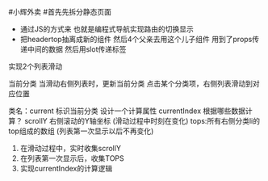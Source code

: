 #小辉外卖 
#首先先拆分静态页面
+ 通过JS的方式来 也就是编程式导航实现路由的切换显示
+ 把headertop抽离成新的组件 然后4个父亲去用这个儿子组件 用到了props传递中间的数据
然后用slot传递标签



实现2个列表滑动 


当前分类
当滑动右侧列表时，更新当前分类
点击某个分类项，右侧列表滑动到对应位置

类名：current 标识当前分类
设计一个计算属性 currentIndex 
根据哪些数据计算？
    scrollY 右侧滚动的Y轴坐标 (滑动过程中时刻在变化)
    tops:所有右侧分类li的top组成的数组  (列表第一次显示以后不再变化)

1. 在滑动过程中，实时收集scrollY
2. 在列表第一次显示后，收集TOPS
3. 实现currentIndex的计算逻辑

